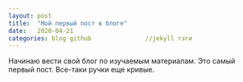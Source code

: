 ```yaml
---
layout: post
title:  "Мой первый пост в блоге"  
date:   2020-04-21                    
categories: blog github               //jekyll тэги
---
```

Начинаю вести свой блог по изучаемым материалам.
Это самый первый пост.
Все-таки ручки еще кривые.
